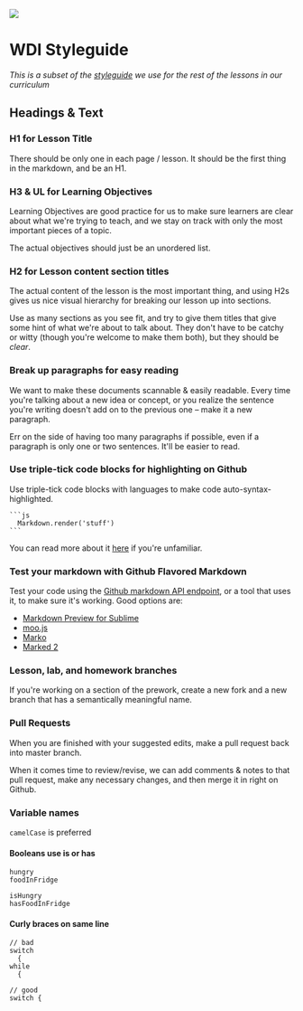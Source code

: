 ![](https://ga-dash.s3.amazonaws.com/production/assets/logo-9f88ae6c9c3871690e33280fcf557f33.png)

# WDI Styleguide
_This is a subset of the [styleguide](https://github.com/generalassembly/wdi/blob/master/curriculum/styleguide.md) we use for the rest of the lessons in our curriculum_

<a name="headings--text"></a>
## Headings & Text

### H1 for Lesson Title

There should be only one in each page / lesson. It should be the first thing in the markdown, and be an H1.

### H3 & UL for Learning Objectives

Learning Objectives are good practice for us to make sure learners are clear about what we're trying to teach, and we stay on track with only the most important pieces of a topic.

The actual objectives should just be an unordered list.

### H2 for Lesson content section titles

The actual content of the lesson is the most important thing, and using H2s gives us nice visual hierarchy for breaking our lesson up into sections.

Use as many sections as you see fit, and try to give them titles that give some hint of what we're about to talk about. They don't have to be catchy or witty (though you're welcome to make them both), but they should be _clear_.

### Break up paragraphs for easy reading

We want to make these documents scannable & easily readable. Every time you're talking about a new idea or concept, or you realize the sentence you're writing doesn't add on to the previous one – make it a new paragraph.

Err on the side of having too many paragraphs if possible, even if a paragraph is only one or two sentences. It'll be easier to read.

### Use triple-tick code blocks for highlighting on Github

Use triple-tick code blocks with languages to make code auto-syntax-highlighted.

    ```js
      Markdown.render('stuff')
    ```

You can read more about it [here](https://help.github.com/articles/github-flavored-markdown/#syntax-highlighting) if you're unfamiliar.

### Test your markdown with Github Flavored Markdown

Test your code using the [Github markdown API endpoint](https://developer.github.com/v3/markdown/#render-an-arbitrary-markdown-document), or a tool that uses it, to make sure it's working. Good options are:

- [Markdown Preview for Sublime](https://packagecontrol.io/packages/Markdown%20Preview)
- [moo.js](https://www.npmjs.com/package/moo.js)
- [Marko](https://itunes.apple.com/us/app/marko/id607997198?mt=12)
- [Marked 2](http://marked2app.com/)

### Lesson, lab, and homework branches

If you're working on a section of the prework, create a new fork and a new branch that has a semantically meaningful name.

### Pull Requests

When you are finished with your suggested edits, make a pull request back into master branch.

When it comes time to review/revise, we can add comments & notes to that pull request, make any necessary changes, and then merge it in right on Github.

### Variable names

`camelCase` is preferred

#### Booleans use is or has

```
hungry
foodInFridge
```

```
isHungry
hasFoodInFridge
```

#### Curly braces on same line

```
// bad
switch
  {
while
  {
```

```
// good
switch {
```
